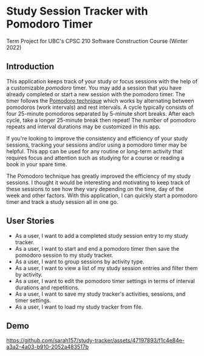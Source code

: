 # Study Session Tracker with Pomodoro Timer

Term Project for UBC's CPSC 210 Software Construction Course (Winter 2022)

## Introduction
This application keeps track of your study or focus sessions with the help of a customizable *pomodoro* timer. 
You may add a session that you have already completed or start a new session with the pomodoro timer. 
The timer follows the [Pomodoro technique](https://en.wikipedia.org/wiki/Pomodoro_Technique) which works by alternating 
between pomodoros (work intervals) and rest intervals. A cycle typically consists of four 25-minute pomodoros separated 
by 5-minute short breaks. After each cycle, take a longer 25-minute break then repeat! The number of pomodoro repeats 
and interval durations may be customized in this app.

If you're looking to improve the consistency and efficiency of your study sessions, tracking your sessions and/or using 
a pomodoro timer may be helpful. This app can be used for any routine or long-term activity that requires 
focus and attention such as studying for a course or reading a book in your spare time.

The Pomodoro technique has greatly improved the efficiency of my study sessions. I thought it would be interesting and 
motivating to keep track of these sessions to see how they vary depending on the time, day of the week and other factors.
With this application, I can quickly start a pomodoro timer and track a study session all in one go. 

## User Stories
- As a user, I want to add a completed study session entry to my study tracker.
- As a user, I want to start and end a pomodoro timer then save the pomodoro session to my study tracker.
- As a user, I want to group sessions by activity type.
- As a user, I want to view a list of my study session entries and filter them by activity.
- As a user, I want to edit the pomodoro timer settings in terms of interval durations and repetitions.
- As a user, I want to save my study tracker's activities, sessions, and timer settings.
- As a user, I want to load my study tracker from file.

## Demo

https://github.com/sarah157/study-tracker/assets/47197893/f1c4e84e-a3a2-4a03-b910-2052a483517b


<!-- ## Phase 4: Task 2
Fri Apr 01 12:32:46 PDT 2022  
Viewed all sessions

Fri Apr 01 12:32:54 PDT 2022  
Session added to study tracker

Fri Apr 01 12:32:57 PDT 2022  
Activity added to study tracker

Fri Apr 01 12:33:06 PDT 2022  
Pomodoro session added to study tracker

Fri Apr 01 12:33:08 PDT 2022  
Viewed all sessions

Fri Apr 01 12:33:09 PDT 2022  
Viewed sessions filtered by activity

Fri Apr 01 12:33:15 PDT 2022  
Session removed from study tracker

## Phase 4: Task 3
Ways to refactor:
- AddSessionPanel and ViewSessionsPanel both have fields for StudyTrackerGUI and ActivityComboBox. 
Duplication can be reduced by creating an abstract class with those two fields and have AddSessionPanel and  ViewSessionsPanel extend it.
- Currently, StudyTrackerGUI has an association with AddPomodoroSessionPanel (APSP) so it can check for changes in 
the APSP timer settings then update its tracker's timer settings. I can remove this association to reduce coupling by adding a 
PropertyChangeListener to the APSP. This listener will listen to any changes in the APSP timer settings and update the tracker's timer settings if required.
 -->

